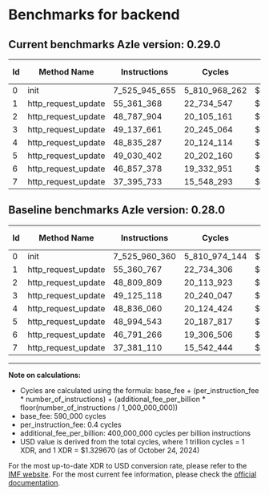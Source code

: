 # Benchmarks for backend

## Current benchmarks Azle version: 0.29.0

| Id  | Method Name         | Instructions  | Cycles        | USD           | USD/Million Calls | Change                             |
| --- | ------------------- | ------------- | ------------- | ------------- | ----------------- | ---------------------------------- |
| 0   | init                | 7_525_945_655 | 5_810_968_262 | $0.0077266702 | $7_726.67         | <font color="green">-14_705</font> |
| 1   | http_request_update | 55_361_368    | 22_734_547    | $0.0000302294 | $30.22            | <font color="red">+601</font>      |
| 2   | http_request_update | 48_787_904    | 20_105_161    | $0.0000267332 | $26.73            | <font color="green">-21_905</font> |
| 3   | http_request_update | 49_137_661    | 20_245_064    | $0.0000269193 | $26.91            | <font color="red">+12_543</font>   |
| 4   | http_request_update | 48_835_287    | 20_124_114    | $0.0000267584 | $26.75            | <font color="green">-773</font>    |
| 5   | http_request_update | 49_030_402    | 20_202_160    | $0.0000268622 | $26.86            | <font color="red">+35_859</font>   |
| 6   | http_request_update | 46_857_378    | 19_332_951    | $0.0000257064 | $25.70            | <font color="red">+66_112</font>   |
| 7   | http_request_update | 37_395_733    | 15_548_293    | $0.0000206741 | $20.67            | <font color="red">+14_623</font>   |

## Baseline benchmarks Azle version: 0.28.0

| Id  | Method Name         | Instructions  | Cycles        | USD           | USD/Million Calls |
| --- | ------------------- | ------------- | ------------- | ------------- | ----------------- |
| 0   | init                | 7_525_960_360 | 5_810_974_144 | $0.0077266780 | $7_726.67         |
| 1   | http_request_update | 55_360_767    | 22_734_306    | $0.0000302291 | $30.22            |
| 2   | http_request_update | 48_809_809    | 20_113_923    | $0.0000267449 | $26.74            |
| 3   | http_request_update | 49_125_118    | 20_240_047    | $0.0000269126 | $26.91            |
| 4   | http_request_update | 48_836_060    | 20_124_424    | $0.0000267588 | $26.75            |
| 5   | http_request_update | 48_994_543    | 20_187_817    | $0.0000268431 | $26.84            |
| 6   | http_request_update | 46_791_266    | 19_306_506    | $0.0000256713 | $25.67            |
| 7   | http_request_update | 37_381_110    | 15_542_444    | $0.0000206663 | $20.66            |

---

**Note on calculations:**

- Cycles are calculated using the formula: base_fee + (per_instruction_fee \* number_of_instructions) + (additional_fee_per_billion \* floor(number_of_instructions / 1_000_000_000))
- base_fee: 590_000 cycles
- per_instruction_fee: 0.4 cycles
- additional_fee_per_billion: 400_000_000 cycles per billion instructions
- USD value is derived from the total cycles, where 1 trillion cycles = 1 XDR, and 1 XDR = $1.329670 (as of October 24, 2024)

For the most up-to-date XDR to USD conversion rate, please refer to the [IMF website](https://www.imf.org/external/np/fin/data/rms_sdrv.aspx).
For the most current fee information, please check the [official documentation](https://internetcomputer.org/docs/current/developer-docs/gas-cost#execution).

